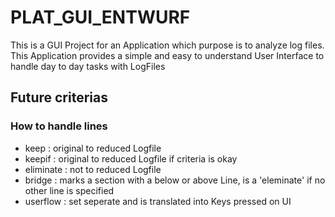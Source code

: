 # PLAT_GUI_ENTWURF
This is a GUI Project for an Application which purpose is to analyze log files.
This Application provides a simple and easy to understand User Interface to handle day to day tasks with LogFiles


## Future criterias
### How to handle lines
- keep : original to reduced Logfile
- keepif : original to reduced Logfile if criteria is okay
- eliminate : not to reduced Logfile
- bridge : marks a section with a below or above Line, is a 'eleminate' if no other line is specified
- userflow : set seperate and is translated into Keys pressed on UI
